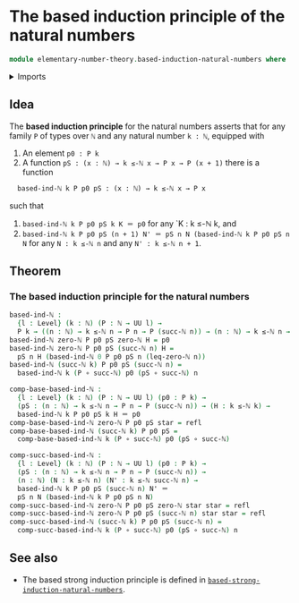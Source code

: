 # The based induction principle of the natural numbers

```agda
module elementary-number-theory.based-induction-natural-numbers where
```

<details><summary>Imports</summary>

```agda
open import elementary-number-theory.inequality-natural-numbers
open import elementary-number-theory.natural-numbers

open import foundation.functions
open import foundation.identity-types
open import foundation.unit-type
open import foundation.universe-levels
```

</details>

## Idea

The **based induction principle** for the natural numbers asserts that for any family `P` of types over `ℕ` and any natural number `k : ℕ`, equipped with
1. An element `p0 : P k`
2. A function `pS : (x : ℕ) → k ≤-ℕ x → P x → P (x + 1)`
there is a function

```md
  based-ind-ℕ k P p0 pS : (x : ℕ) → k ≤-ℕ x → P x
```

such that
1. `based-ind-ℕ k P p0 pS k K ＝ p0` for any `K : k ≤-ℕ k, and
2. `based-ind-ℕ k P p0 pS (n + 1) N' ＝ pS n N (based-ind-ℕ k P p0 pS n N` for any `N : k ≤-ℕ n` and any `N' : k ≤-ℕ n + 1`.

## Theorem

### The based induction principle for the natural numbers

```agda
based-ind-ℕ :
  {l : Level} (k : ℕ) (P : ℕ → UU l) →
  P k → ((n : ℕ) → k ≤-ℕ n → P n → P (succ-ℕ n)) → (n : ℕ) → k ≤-ℕ n → P n
based-ind-ℕ zero-ℕ P p0 pS zero-ℕ H = p0
based-ind-ℕ zero-ℕ P p0 pS (succ-ℕ n) H =
  pS n H (based-ind-ℕ 0 P p0 pS n (leq-zero-ℕ n))
based-ind-ℕ (succ-ℕ k) P p0 pS (succ-ℕ n) =
  based-ind-ℕ k (P ∘ succ-ℕ) p0 (pS ∘ succ-ℕ) n

comp-base-based-ind-ℕ :
  {l : Level} (k : ℕ) (P : ℕ → UU l) (p0 : P k) →
  (pS : (n : ℕ) → k ≤-ℕ n → P n → P (succ-ℕ n)) → (H : k ≤-ℕ k) →
  based-ind-ℕ k P p0 pS k H ＝ p0
comp-base-based-ind-ℕ zero-ℕ P p0 pS star = refl
comp-base-based-ind-ℕ (succ-ℕ k) P p0 pS =
  comp-base-based-ind-ℕ k (P ∘ succ-ℕ) p0 (pS ∘ succ-ℕ)

comp-succ-based-ind-ℕ :
  {l : Level} (k : ℕ) (P : ℕ → UU l) (p0 : P k) →
  (pS : (n : ℕ) → k ≤-ℕ n → P n → P (succ-ℕ n)) →
  (n : ℕ) (N : k ≤-ℕ n) (N' : k ≤-ℕ succ-ℕ n) →
  based-ind-ℕ k P p0 pS (succ-ℕ n) N' ＝
  pS n N (based-ind-ℕ k P p0 pS n N)
comp-succ-based-ind-ℕ zero-ℕ P p0 pS zero-ℕ star star = refl
comp-succ-based-ind-ℕ zero-ℕ P p0 pS (succ-ℕ n) star star = refl
comp-succ-based-ind-ℕ (succ-ℕ k) P p0 pS (succ-ℕ n) =
  comp-succ-based-ind-ℕ k (P ∘ succ-ℕ) p0 (pS ∘ succ-ℕ) n
```

## See also

- The based strong induction principle is defined in [`based-strong-induction-natural-numbers`](elementary-number-theory.based-strong-induction-natural-numbers.md).
